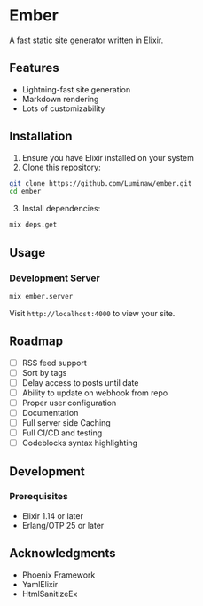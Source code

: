 # Ember

A fast static site generator written in Elixir.

## Features

- Lightning-fast site generation
- Markdown rendering
- Lots of customizability


## Installation

1. Ensure you have Elixir installed on your system
2. Clone this repository:
```bash
git clone https://github.com/Luminaw/ember.git
cd ember
```
3. Install dependencies:
```bash
mix deps.get
```

## Usage

### Development Server

```bash
mix ember.server
```

Visit `http://localhost:4000` to view your site.

## Roadmap

- [ ] RSS feed support
- [ ] Sort by tags
- [ ] Delay access to posts until date
- [ ] Ability to update on webhook from repo
- [ ] Proper user configuration
- [ ] Documentation
- [ ] Full server side Caching
- [ ] Full CI/CD and testing
- [ ] Codeblocks syntax highlighting

## Development

### Prerequisites

- Elixir 1.14 or later
- Erlang/OTP 25 or later

## Acknowledgments

- Phoenix Framework
- YamlElixir
- HtmlSanitizeEx